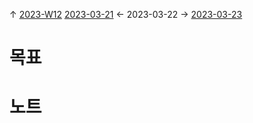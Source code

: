 
↑ [2023-W12](2023-W12.md)
[2023-03-21](2023-03-21.md) ← 2023-03-22 → [2023-03-23](2023-03-23.md)


# 목표



# 노트




